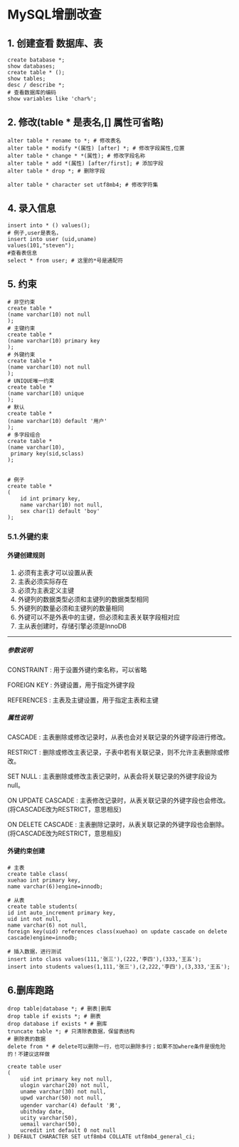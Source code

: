 # MySQL增删改查

## 1. 创建查看 数据库、表

```mysql
create batabase *;
show databases;
create table * ();
show tables;
desc / describe *;
# 查看数据库的编码
show variables like 'char%';

```

## 2. 修改(table * 是表名,[] 属性可省略)

```mysql
alter table * rename to *; # 修改表名
alter table * modify *(属性) [after] *; # 修改字段属性,位置
alter table * change * *(属性); # 修改字段名称
alter table * add *(属性) [after/first]; # 添加字段
alter table * drop *; # 删除字段

alter table * character set utf8mb4; # 修改字符集
```

## 4. 录入信息

```mysql
insert into * () values();
# 例子,user是表名，
insert into user (uid,uname) 
values(101,"steven");
#查看表信息
select * from user; # 这里的*号是通配符
```

## 5. 约束

```mysql
# 非空约束
create table *
(name varchar(10) not null
);
# 主键约束
create table *
(name varchar(10) primary key
);
# 外键约束
create table *
(name varchar(10) not null
);
# UNIQUE唯一约束
create table *
(name varchar(10) unique
);
# 默认
create table *
(name varchar(10) default '用户'
);
# 多字段组合
create table *
(name varchar(10),
 primary key(sid,sclass)
);


# 例子
create table *
(
    id int primary key,
    name varchar(10) not null,
    sex char(1) default 'boy'
);
```

### 5.1.外键约束

#### 外键创建规则

1. 必须有主表才可以设置从表
2. 主表必须实际存在
3. 必须为主表定义主键
4. 外键列的数据类型必须和主键列的数据类型相同
5. 外键列的数量必须和主键列的数量相同
6. 外键可以不是外表中的主键，但必须和主表关联字段相对应
7. 主从表创建时，存储引擎必须是InnoDB

------

##### 参数说明

CONSTRAINT : 用于设置外键约束名称，可以省略

FOREIGN KEY : 外键设置，用于指定外键字段

REFERENCES : 主表及主键设置，用于指定主表和主键

##### 属性说明

CASCADE : 主表删除或修改记录时，从表也会对关联记录的外键字段进行修改。

RESTRICT : 删除或修改主表记录，子表中若有关联记录，则不允许主表删除或修改。

SET NULL : 主表删除或修改主表记录时，从表会将关联记录的外键字段设为null。

ON UPDATE CASCADE : 主表修改记录时，从表关联记录的外键字段也会修改。(将CASCADE改为RESTRICT，意思相反)

ON DELETE CASCADE : 主表删除记录时，从表关联记录的外键字段也会删除。(将CASCADE改为RESTRICT，意思相反)

#### 外键约束创建

```mysql
# 主表
create table class(
xuehao int primary key,
name varchar(6))engine=innodb;
```

```mysql
# 从表
create table students(
id int auto_increment primary key,
uid int not null,
name varchar(6) not null,
foreign key(uid) references class(xuehao) on update cascade on delete cascade)engine=innodb;
```

```mysql
# 插入数据，进行测试
insert into class values(111,'张三'),(222,'李四'),(333,'王五');
insert into students values(1,111,'张三'),(2,222,'李四'),(3,333,'王五');
```

## 6.删库跑路

```mysql
drop table|database *; # 删表|删库
drop table if exists *; # 删表
drop database if exists * # 删库
truncate table *; # 只清除表数据，保留表结构
# 删除表的数据
delete from * # delete可以删除一行，也可以删除多行；如果不加where条件是很危险的！不建议这样做

```

```mysql
create table user
(
    uid int primary key not null,
    ulogin varchar(20) not null,
    uname varchar(30) not null,
    upwd varchar(50) not null,
    ugender varchar(4) default '男',
    ubithday date,
    ucity varchar(50),
    uemail varchar(50),
    ucredit int default 0 not null
) DEFAULT CHARACTER SET utf8mb4 COLLATE utf8mb4_general_ci;
```
